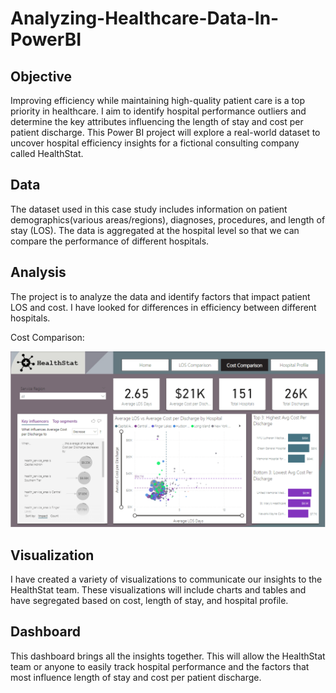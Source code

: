 # Analyzing-Healthcare-Data-In-PowerBI

## Objective

Improving efficiency while maintaining high-quality patient care is a top priority in healthcare. I aim to identify hospital performance outliers and determine the key attributes influencing the length of stay and cost per patient discharge. This Power BI project will explore a real-world dataset to uncover hospital efficiency insights for a fictional consulting company called HealthStat.

## Data

The dataset used in this case study includes information on patient demographics(various areas/regions), diagnoses, procedures, and length of stay (LOS). The data is aggregated at the hospital level so that we can compare the performance of different hospitals.

## Analysis

The project is to analyze the data and identify factors that impact patient LOS and cost. I have looked for differences in efficiency between different hospitals.


Cost Comparison:

![](https://github.com/aivydebnath/Analyzing-Healthcare-Data-In-PowerBI/blob/main/Images/Cost%20Comparison.png)


## Visualization

I have created a variety of visualizations to communicate our insights to the HealthStat team. These visualizations will include charts and tables and have segregated based on cost, length of stay, and hospital profile.

## Dashboard

This dashboard brings all the insights together. This will allow the HealthStat team or anyone to easily track hospital performance and the factors that most influence length of stay and cost per patient discharge.
